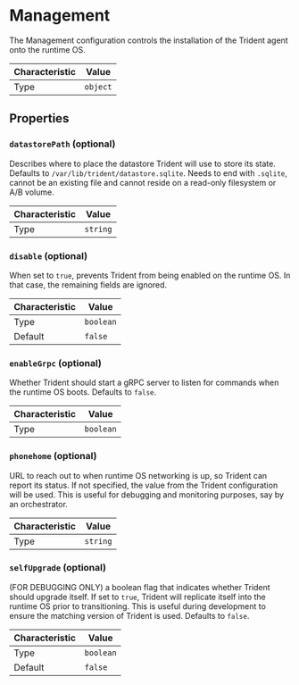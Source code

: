 <!-- THIS FILE IS AUTOMATICALLY GENERATED BY DOCBUILDER, DO NOT EDIT MANUALLY! -->

# Management

The Management configuration controls the installation of the Trident agent onto the runtime OS.

| Characteristic | Value    |
| -------------- | -------- |
| Type           | `object` |

## Properties

### `datastorePath` (optional)

Describes where to place the datastore Trident will use to store its state. Defaults to `/var/lib/trident/datastore.sqlite`. Needs to end with `.sqlite`, cannot be an existing file and cannot reside on a read-only filesystem or A/B volume.

| Characteristic | Value    |
| -------------- | -------- |
| Type           | `string` |

### `disable` (optional)

When set to `true`, prevents Trident from being enabled on the runtime OS. In that case, the remaining fields are ignored.

| Characteristic | Value     |
| -------------- | --------- |
| Type           | `boolean` |
| Default        | `false`   |

### `enableGrpc` (optional)

Whether Trident should start a gRPC server to listen for commands when the runtime OS boots. Defaults to `false`.

| Characteristic | Value     |
| -------------- | --------- |
| Type           | `boolean` |

### `phonehome` (optional)

URL to reach out to when runtime OS networking is up, so Trident can report its status. If not specified, the value from the Trident configuration will be used. This is useful for debugging and monitoring purposes, say by an orchestrator.

| Characteristic | Value    |
| -------------- | -------- |
| Type           | `string` |

### `selfUpgrade` (optional)

(FOR DEBUGGING ONLY) a boolean flag that indicates whether Trident should upgrade itself. If set to `true`, Trident will replicate itself into the runtime OS prior to transitioning. This is useful during development to ensure the matching version of Trident is used. Defaults to `false`.

| Characteristic | Value     |
| -------------- | --------- |
| Type           | `boolean` |
| Default        | `false`   |

